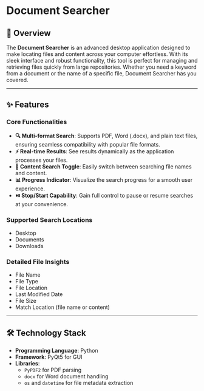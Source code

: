 # Document Searcher

## 📖 Overview

The **Document Searcher** is an advanced desktop application designed to make locating files and content across your computer effortless. With its sleek interface and robust functionality, this tool is perfect for managing and retrieving files quickly from large repositories. Whether you need a keyword from a document or the name of a specific file, Document Searcher has you covered.

---

## ✨ Features

### Core Functionalities
- **🔍 Multi-format Search**: Supports PDF, Word (.docx), and plain text files, ensuring seamless compatibility with popular file formats.
- **⚡ Real-time Results**: See results dynamically as the application processes your files.
- **🔗 Content Search Toggle**: Easily switch between searching file names and content.
- **📊 Progress Indicator**: Visualize the search progress for a smooth user experience.
- **⏯️ Stop/Start Capability**: Gain full control to pause or resume searches at your convenience.

### Supported Search Locations
- Desktop
- Documents
- Downloads

### Detailed File Insights
- File Name
- File Type
- File Location
- Last Modified Date
- File Size
- Match Location (file name or content)

---

## 🛠️ Technology Stack

- **Programming Language**: Python
- **Framework**: PyQt5 for GUI
- **Libraries**:
  - `PyPDF2` for PDF parsing
  - `docx` for Word document handling
  - `os` and `datetime` for file metadata extraction
